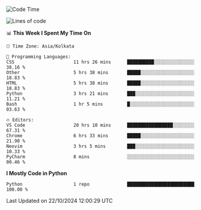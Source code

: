 <!--START_SECTION:waka-->
![Code Time](http://img.shields.io/badge/Code%20Time-347%20hrs%208%20mins-blue)

![Lines of code](https://img.shields.io/badge/From%20Hello%20World%20I%27ve%20Written-1%20lines%20of%20code-blue)

📊 **This Week I Spent My Time On** 

```text
🕑︎ Time Zone: Asia/Kolkata

💬 Programming Languages: 
CSS                      11 hrs 26 mins      ██████████░░░░░░░░░░░░░░░   38.16 % 
Other                    5 hrs 38 mins       █████░░░░░░░░░░░░░░░░░░░░   18.83 % 
HTML                     5 hrs 38 mins       █████░░░░░░░░░░░░░░░░░░░░   18.83 % 
Python                   3 hrs 21 mins       ███░░░░░░░░░░░░░░░░░░░░░░   11.21 % 
Bash                     1 hr 5 mins         █░░░░░░░░░░░░░░░░░░░░░░░░   03.63 % 

🔥 Editors: 
VS Code                  20 hrs 10 mins      █████████████████░░░░░░░░   67.31 % 
Chrome                   6 hrs 33 mins       █████░░░░░░░░░░░░░░░░░░░░   21.90 % 
Neovim                   3 hrs 5 mins        ███░░░░░░░░░░░░░░░░░░░░░░   10.33 % 
PyCharm                  8 mins              ░░░░░░░░░░░░░░░░░░░░░░░░░   00.46 % 
```

**I Mostly Code in Python** 

```text
Python                   1 repo              █████████████████████████   100.00 % 
```




 Last Updated on 22/10/2024 12:00:29 UTC
<!--END_SECTION:waka-->

